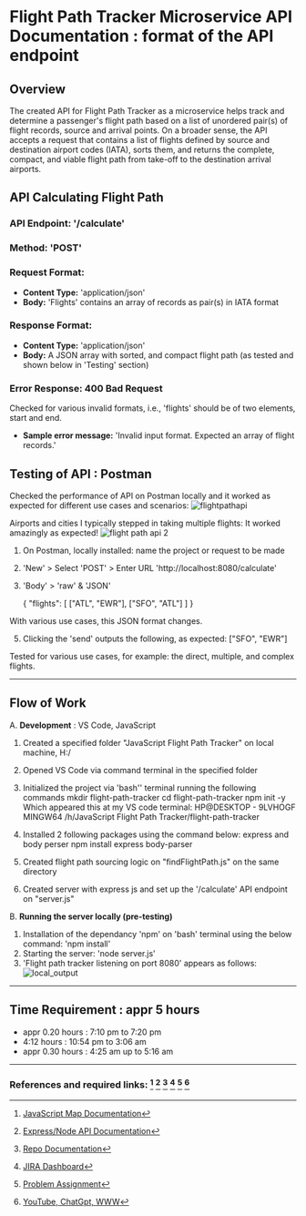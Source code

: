 # Flight Path Tracker Microservice API Documentation : format of the API endpoint

## Overview
The created API for Flight Path Tracker as a microservice helps track and determine a passenger's flight path based on a list of unordered pair(s) of flight records, source and arrival points.
On a broader sense, the API accepts a request that contains a list of flights defined by source and destination airport codes (IATA), sorts them, and returns the complete, compact, and viable flight path from take-off to the destination arrival airports.

## API Calculating Flight Path 

### API Endpoint: '/calculate'
### Method: 'POST'
### Request Format:
 * __Content Type:__ 'application/json'
 * __Body:__ 'Flights' contains an array of records as pair(s) in IATA format
### Response Format:
 * __Content Type:__ 'application/json'
 * __Body:__ A JSON array with sorted, and compact flight path (as tested and shown below in 'Testing' section)

### Error Response: 400 Bad Request
Checked for various invalid formats, i.e., 'flights' should be of two elements, start and end.
  * __Sample error message:__ 'Invalid input format. Expected an array of flight records.'

## Testing of API : Postman
Checked the performance of API on Postman locally and it worked as expected for different use cases and scenarios:
![flightpathapi](https://github.com/NavidBinAhmed/JavaScript-flight-path-tracker/assets/45857107/5d1f018e-5673-4475-900c-c8f4f1254381)


Airports and cities I typically stepped in taking multiple flights: It worked amazingly as expected! 
![flight path api 2](https://github.com/NavidBinAhmed/JavaScript-flight-path-tracker/assets/45857107/d7f79241-69a9-46e2-b076-e031edc8160b)


1. On Postman, locally installed: name the project or request to be made
2. 'New' > Select 'POST' > Enter URL 'http://localhost:8080/calculate'
3. 'Body' > 'raw' & 'JSON' 

   {
    "flights": [
        ["ATL", "EWR"],
        ["SFO", "ATL"]
    ]
}

With various use cases, this JSON format changes.
 
5. Clicking the 'send' outputs the following, as expected:
   ["SFO", "EWR"]

Tested for various use cases, for example: the direct, multiple, and complex flights.
__________________________________________________________________________________________________________________________________________________________

## Flow of Work

A. **Development** : VS Code, JavaScript

1. Created a specified folder "JavaScript Flight Path Tracker" on local machine, H:/
2. Opened VS Code via command terminal in the specified folder
3. Initialized the project via 'bash'' terminal running the following commands
    mkdir flight-path-tracker
    cd flight-path-tracker
    npm init -y
Which appeared this at my VS code terminal:
HP@DESKTOP - 9LVHOGF MINGW64 /h/JavaScript Flight Path Tracker/flight-path-tracker

4. Installed 2 following packages using the command below: express and body perser
   npm install express body-parser
5. Created flight path sourcing logic on "findFlightPath.js" on the same directory
6. Created server with express js and set up the '/calculate' API endpoint on "server.js"

B. **Running the server locally (pre-testing)**
1. Installation of the dependancy 'npm' on 'bash' terminal using the below command:
       'npm install'
2. Starting the server:
       'node server.js'
3. 'Flight path tracker listening on port 8080' appears as follows:
![local_output](https://github.com/NavidBinAhmed/JavaScript-flight-path-tracker/assets/45857107/eca41b30-d9a8-4558-adf4-2d55ff213f65)
________________________________________________________________________________________________________________________________________________________
## Time Requirement : appr 5 hours
- appr 0.20 hours : 7:10 pm to 7:20 pm 
- 4:12 hours : 10:54 pm to 3:06 am 
- appr 0.30 hours : 4:25 am up to 5:16 am 
__________________________________________________________________________________________________________________________________________________________

### References and required links: [^1] [^2] [^3] [^4] [^5] [^6]

[^1]: [JavaScript Map Documentation](https://devdocs.io/javascript/global_objects/map)
[^2]: [Express/Node API Documentation](https://expressjs.com/en/5x/api.html) 
[^3]: [Repo Documentation](https://docs.github.com/en/get-started/writing-on-github/getting-started-with-writing-and-formatting-on-github/basic-writing-and-formatting-syntax)
[^4]: [JIRA Dashboard](https://navidbinahmed.atlassian.net/jira/software/projects/KAN/boards/1/timeline)
[^5]: [Problem Assignment](https://docs.google.com/document/d/1aefinJ_T_D785f6sC2Zg4_c8cY3YWQgEUt0wt8PE9Io/edit#heading=h.rlnlxzzcsgwh)
[^6]: [YouTube, ChatGpt, WWW](https://google.com)
 
